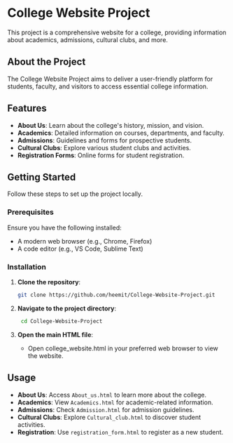 # College Website Project

This project is a comprehensive website for a college, providing information about academics, admissions, cultural clubs, and more.

## About the Project

The College Website Project aims to deliver a user-friendly platform for students, faculty, and visitors to access essential college information.

## Features

- **About Us**: Learn about the college's history, mission, and vision.
- **Academics**: Detailed information on courses, departments, and faculty.
- **Admissions**: Guidelines and forms for prospective students.
- **Cultural Clubs**: Explore various student clubs and activities.
- **Registration Forms**: Online forms for student registration.

## Getting Started

Follow these steps to set up the project locally.

### Prerequisites

Ensure you have the following installed:

- A modern web browser (e.g., Chrome, Firefox)
- A code editor (e.g., VS Code, Sublime Text)

### Installation

1. **Clone the repository**:
   ```bash
   git clone https://github.com/heemit/College-Website-Project.git
   ```

2. **Navigate to the project directory**:
   ```bash
    cd College-Website-Project
   ```

3. **Open the main HTML file**:
   - Open college_website.html in your preferred web browser to view the website.

## Usage

- **About Us**: Access `About_us.html` to learn more about the college.
- **Academics**: View `Academics.html` for academic-related information.
- **Admissions**: Check `Admission.html` for admission guidelines.
- **Cultural Clubs**: Explore `Cultural_club.html` to discover student activities.
- **Registration**: Use `registration_form.html` to register as a new student.
